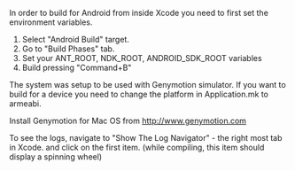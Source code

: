 In order to build for Android from inside Xcode you need to first set the environment variables.

1. Select "Android Build" target.
2. Go to "Build Phases" tab.
3. Set your ANT_ROOT, NDK_ROOT, ANDROID_SDK_ROOT variables
4. Build pressing "Command+B"


The system was setup to be used with Genymotion simulator. If you want to build for a device you need to change the platform
in Application.mk to armeabi.


Install Genymotion for Mac OS from http://www.genymotion.com


To see the logs, navigate to "Show The Log Navigator" - the right most tab in Xcode.
and click on the first item. (while compiling, this item should display a spinning wheel)

